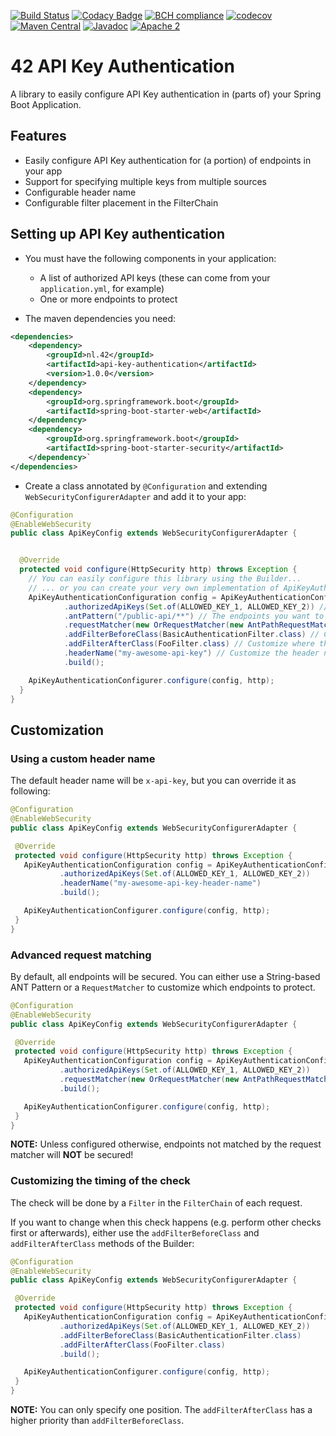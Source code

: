 [![Build Status](https://github.com/42BV/api-key-authentication/workflows/Java%20CI%20with%20Maven/badge.svg)](https://github.com/42BV/api-key-authentication/actions?query=workflow%3A%22Java+CI+with+Maven%22)
[![Codacy Badge](https://app.codacy.com/project/badge/Grade/adb672105a62466085415f7ff0866357)](https://www.codacy.com/gh/42BV/api-key-authentication/dashboard?utm_source=github.com&amp;utm_medium=referral&amp;utm_content=42BV/api-key-authentication&amp;utm_campaign=Badge_Grade)
[![BCH compliance](https://bettercodehub.com/edge/badge/42BV/api-key-authentication?branch=main)](https://bettercodehub.com/)
[![codecov](https://codecov.io/gh/42BV/api-key-authentication/branch/main/graph/badge.svg)](https://codecov.io/gh/42BV/api-key-authentication)
[![Maven Central](https://maven-badges.herokuapp.com/maven-central/nl.42/api-key-authentication/badge.svg)](https://maven-badges.herokuapp.com/maven-central/nl.42/api-key-authentication)
[![Javadoc](https://www.javadoc.io/badge/nl.42/api-key-authentication.svg)](https://www.javadoc.io/doc/nl.42/api-key-authentication)
[![Apache 2](http://img.shields.io/badge/license-Apache%202-blue.svg)](http://www.apache.org/licenses/LICENSE-2.0)

# 42 API Key Authentication

A library to easily configure API Key authentication in (parts of) your Spring Boot Application.

## Features

- Easily configure API Key authentication for (a portion) of endpoints in your app
- Support for specifying multiple keys from multiple sources
- Configurable header name
- Configurable filter placement in the FilterChain

## Setting up API Key authentication

- You must have the following components in your application:
   * A list of authorized API keys (these can come from your `application.yml`, for example)
   * One or more endpoints to protect
   
- The maven dependencies you need:

```xml
<dependencies>
    <dependency>
        <groupId>nl.42</groupId>
        <artifactId>api-key-authentication</artifactId>
        <version>1.0.0</version>
    </dependency>
    <dependency>
        <groupId>org.springframework.boot</groupId>
        <artifactId>spring-boot-starter-web</artifactId>
    </dependency>
    <dependency>
        <groupId>org.springframework.boot</groupId>
        <artifactId>spring-boot-starter-security</artifactId>
    </dependency>`
</dependencies>
```

- Create a class annotated by `@Configuration` and extending `WebSecurityConfigurerAdapter` and add it to your app:
 
```java
@Configuration
@EnableWebSecurity
public class ApiKeyConfig extends WebSecurityConfigurerAdapter {


  @Override
  protected void configure(HttpSecurity http) throws Exception {
    // You can easily configure this library using the Builder...
    // ... or you can create your very own implementation of ApiKeyAuthenticationConfiguration
    ApiKeyAuthenticationConfiguration config = ApiKeyAuthenticationConfigurationBuilder.builder() 
            .authorizedApiKeys(Set.of(ALLOWED_KEY_1, ALLOWED_KEY_2)) // The API Keys that will be granted access to the endpoints
            .antPattern("/public-api/**") // The endpoints you want to protect by API Key (basic pattern). Defaults to 'all endpoints'.
            .requestMatcher(new OrRequestMatcher(new AntPathRequestMatcher("/public-api/v1/hello"), new AntPathRequestMatcher("/public-api/v1/goodbye"))) // The endpoints you want to protect by API Key (advanced matching)
            .addFilterBeforeClass(BasicAuthenticationFilter.class) // Customize where the API Key check will be inserted (defaults to before BasicAuthenticationFilter)
            .addFilterAfterClass(FooFilter.class) // Customize where the API Key check will be inserted  (defaults to null)
            .headerName("my-awesome-api-key") // Customize the header name (defaults to x-api-key)
            .build();

    ApiKeyAuthenticationConfigurer.configure(config, http);
  }
}
```

## Customization

### Using a custom header name
The default header name will be `x-api-key`, but you can override it as following:
 
 ```java
@Configuration
@EnableWebSecurity
public class ApiKeyConfig extends WebSecurityConfigurerAdapter {

  @Override
  protected void configure(HttpSecurity http) throws Exception {
    ApiKeyAuthenticationConfiguration config = ApiKeyAuthenticationConfigurationBuilder.builder()
            .authorizedApiKeys(Set.of(ALLOWED_KEY_1, ALLOWED_KEY_2))
            .headerName("my-awesome-api-key-header-name")
            .build();

    ApiKeyAuthenticationConfigurer.configure(config, http);
  }
}
 ```

### Advanced request matching
By default, all endpoints will be secured. You can either use a String-based ANT Pattern or a `RequestMatcher` to customize which endpoints to protect.
 
 ```java
@Configuration
@EnableWebSecurity
public class ApiKeyConfig extends WebSecurityConfigurerAdapter {

  @Override
  protected void configure(HttpSecurity http) throws Exception {
    ApiKeyAuthenticationConfiguration config = ApiKeyAuthenticationConfigurationBuilder.builder()
            .authorizedApiKeys(Set.of(ALLOWED_KEY_1, ALLOWED_KEY_2))
            .requestMatcher(new OrRequestMatcher(new AntPathRequestMatcher("/public-api/v1/**"), new AntPathRequestMatcher("/public-api/v2/**")))
            .build();

    ApiKeyAuthenticationConfigurer.configure(config, http);
  }
}
 ```
**NOTE:** Unless configured otherwise, endpoints not matched by the request matcher will **NOT** be secured!

### Customizing the timing of the check
The check will be done by a `Filter` in the `FilterChain` of each request.

If you want to change when this check happens (e.g. perform other checks first or afterwards), 
either use the `addFilterBeforeClass` and `addFilterAfterClass` methods of the Builder:
 
 ```java
@Configuration
@EnableWebSecurity
public class ApiKeyConfig extends WebSecurityConfigurerAdapter {

  @Override
  protected void configure(HttpSecurity http) throws Exception {
    ApiKeyAuthenticationConfiguration config = ApiKeyAuthenticationConfigurationBuilder.builder()
            .authorizedApiKeys(Set.of(ALLOWED_KEY_1, ALLOWED_KEY_2))
            .addFilterBeforeClass(BasicAuthenticationFilter.class)
            .addFilterAfterClass(FooFilter.class)
            .build();

    ApiKeyAuthenticationConfigurer.configure(config, http);
  }
}
 ```

**NOTE:** You can only specify one position. The `addFilterAfterClass` has a higher priority than `addFilterBeforeClass`.
